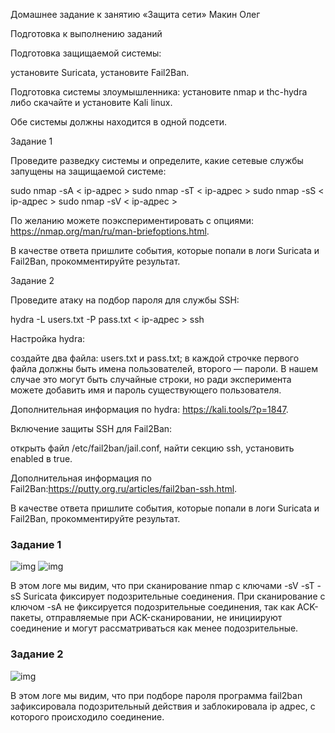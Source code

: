 Домашнее задание к занятию «Защита сети» Макин Олег

Подготовка к выполнению заданий

Подготовка защищаемой системы:

установите Suricata,
установите Fail2Ban.

Подготовка системы злоумышленника: установите nmap и thc-hydra либо скачайте и установите Kali linux.

Обе системы должны находится в одной подсети.

Задание 1

Проведите разведку системы и определите, какие сетевые службы запущены на защищаемой системе:

sudo nmap -sA < ip-адрес >
sudo nmap -sT < ip-адрес >
sudo nmap -sS < ip-адрес >
sudo nmap -sV < ip-адрес >

По желанию можете поэкспериментировать с опциями: https://nmap.org/man/ru/man-briefoptions.html.

В качестве ответа пришлите события, которые попали в логи Suricata и Fail2Ban, прокомментируйте результат.

Задание 2

Проведите атаку на подбор пароля для службы SSH:

hydra -L users.txt -P pass.txt < ip-адрес > ssh

Настройка hydra:

создайте два файла: users.txt и pass.txt;
в каждой строчке первого файла должны быть имена пользователей, второго — пароли. В нашем случае это могут быть случайные строки, но ради эксперимента можете добавить имя и пароль существующего пользователя.

Дополнительная информация по hydra: https://kali.tools/?p=1847.

Включение защиты SSH для Fail2Ban:

открыть файл /etc/fail2ban/jail.conf,
найти секцию ssh,
установить enabled в true.

Дополнительная информация по Fail2Ban:https://putty.org.ru/articles/fail2ban-ssh.html.

В качестве ответа пришлите события, которые попали в логи Suricata и Fail2Ban, прокомментируйте результат.

### Задание 1

![img]()
![img]()

В этом логе мы видим, что при сканирование nmap с ключами -sV -sT -sS Suricata фиксирует подозрительные соединения. При сканирование с ключом -sA не фиксируется подозрительные соединения, так как ACK-пакеты, отправляемые при ACK-сканировании, не инициируют соединение и могут рассматриваться как менее подозрительные.

### Задание 2

![img]()

В этом логе мы видим, что при подборе пароля программа fail2ban зафиксировала подозрительный действия и заблокировала ip адрес, с которого происходило соединение.

